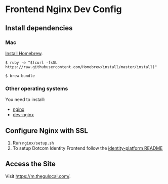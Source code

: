 # Frontend Nginx Dev Config

## Install dependencies

### Mac

[Install Homebrew](http://brew.sh/#install).

```
$ ruby -e "$(curl -fsSL https://raw.githubusercontent.com/Homebrew/install/master/install)"

$ brew bundle
```

### Other operating systems

You need to install:

- [nginx](https://www.nginx.com/)
- [dev-nginx](https://github.com/guardian/dev-nginx)

## Configure Nginx with SSL

1. Run `nginx/setup.sh`
1. To setup Dotcom Identity Frontend follow the [identity-platform README](https://github.com/guardian/identity-platform)

## Access the Site

Visit https://m.thegulocal.com/.
